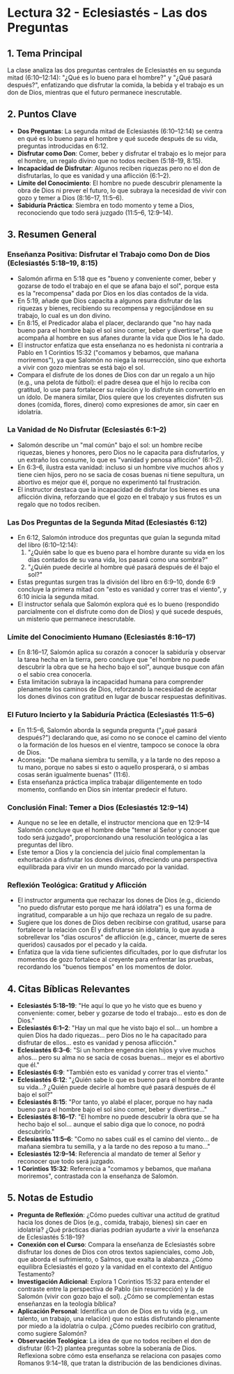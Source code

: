 # Lectura 32 - Eclesiastés - Las dos Preguntas

## 1. Tema Principal

La clase analiza las dos preguntas centrales de Eclesiastés en su segunda mitad (6:10–12:14): "¿Qué es lo bueno para el hombre?" y "¿Qué pasará después?", enfatizando que disfrutar la comida, la bebida y el trabajo es un don de Dios, mientras que el futuro permanece inescrutable.

## 2. Puntos Clave

- **Dos Preguntas**: La segunda mitad de Eclesiastés (6:10–12:14) se centra en qué es lo bueno para el hombre y qué sucede después de su vida, preguntas introducidas en 6:12.
- **Disfrutar como Don**: Comer, beber y disfrutar el trabajo es lo mejor para el hombre, un regalo divino que no todos reciben (5:18–19, 8:15).
- **Incapacidad de Disfrutar**: Algunos reciben riquezas pero no el don de disfrutarlas, lo que es vanidad y una aflicción (6:1–2).
- **Límite del Conocimiento**: El hombre no puede descubrir plenamente la obra de Dios ni prever el futuro, lo que subraya la necesidad de vivir con gozo y temer a Dios (8:16–17, 11:5–6).
- **Sabiduría Práctica**: Siembra en todo momento y teme a Dios, reconociendo que todo será juzgado (11:5–6, 12:9–14).

## 3. Resumen General

### Enseñanza Positiva: Disfrutar el Trabajo como Don de Dios (Eclesiastés 5:18–19, 8:15)

- Salomón afirma en 5:18 que es "bueno y conveniente comer, beber y gozarse de todo el trabajo en el que se afana bajo el sol", porque esta es la "recompensa" dada por Dios en los días contados de la vida.
- En 5:19, añade que Dios capacita a algunos para disfrutar de las riquezas y bienes, recibiendo su recompensa y regocijándose en su trabajo, lo cual es un don divino.
- En 8:15, el Predicador alaba el placer, declarando que "no hay nada bueno para el hombre bajo el sol sino comer, beber y divertirse", lo que acompaña al hombre en sus afanes durante la vida que Dios le ha dado.
- El instructor enfatiza que esta enseñanza no es hedonista ni contraria a Pablo en 1 Corintios 15:32 ("comamos y bebamos, que mañana moriremos"), ya que Salomón no niega la resurrección, sino que exhorta a vivir con gozo mientras se está bajo el sol.
- Compara el disfrute de los dones de Dios con dar un regalo a un hijo (e.g., una pelota de fútbol): el padre desea que el hijo lo reciba con gratitud, lo use para fortalecer su relación y lo disfrute sin convertirlo en un ídolo. De manera similar, Dios quiere que los creyentes disfruten sus dones (comida, flores, dinero) como expresiones de amor, sin caer en idolatría.

### La Vanidad de No Disfrutar (Eclesiastés 6:1–2)

- Salomón describe un "mal común" bajo el sol: un hombre recibe riquezas, bienes y honores, pero Dios no le capacita para disfrutarlos, y un extraño los consume, lo que es "vanidad y penosa aflicción" (6:1–2).
- En 6:3–6, ilustra esta vanidad: incluso si un hombre vive muchos años y tiene cien hijos, pero no se sacia de cosas buenas ni tiene sepultura, un abortivo es mejor que él, porque no experimentó tal frustración.
- El instructor destaca que la incapacidad de disfrutar los bienes es una aflicción divina, reforzando que el gozo en el trabajo y sus frutos es un regalo que no todos reciben.

### Las Dos Preguntas de la Segunda Mitad (Eclesiastés 6:12)

- En 6:12, Salomón introduce dos preguntas que guían la segunda mitad del libro (6:10–12:14):
  1. "¿Quién sabe lo que es bueno para el hombre durante su vida en los días contados de su vana vida, los pasará como una sombra?"
  2. "¿Quién puede decirle al hombre qué pasará después de él bajo el sol?"
- Estas preguntas surgen tras la división del libro en 6:9–10, donde 6:9 concluye la primera mitad con "esto es vanidad y correr tras el viento", y 6:10 inicia la segunda mitad.
- El instructor señala que Salomón explora qué es lo bueno (respondido parcialmente con el disfrute como don de Dios) y qué sucede después, un misterio que permanece inescrutable.

### Límite del Conocimiento Humano (Eclesiastés 8:16–17)

- En 8:16–17, Salomón aplica su corazón a conocer la sabiduría y observar la tarea hecha en la tierra, pero concluye que "el hombre no puede descubrir la obra que se ha hecho bajo el sol", aunque busque con afán o el sabio crea conocerla.
- Esta limitación subraya la incapacidad humana para comprender plenamente los caminos de Dios, reforzando la necesidad de aceptar los dones divinos con gratitud en lugar de buscar respuestas definitivas.

### El Futuro Incierto y la Sabiduría Práctica (Eclesiastés 11:5–6)

- En 11:5–6, Salomón aborda la segunda pregunta ("¿qué pasará después?") declarando que, así como no se conoce el camino del viento o la formación de los huesos en el vientre, tampoco se conoce la obra de Dios.
- Aconseja: "De mañana siembra tu semilla, y a la tarde no des reposo a tu mano, porque no sabes si esto o aquello prosperará, o si ambas cosas serán igualmente buenas" (11:6).
- Esta enseñanza práctica implica trabajar diligentemente en todo momento, confiando en Dios sin intentar predecir el futuro.

### Conclusión Final: Temer a Dios (Eclesiastés 12:9–14)

- Aunque no se lee en detalle, el instructor menciona que en 12:9–14 Salomón concluye que el hombre debe "temer al Señor y conocer que todo será juzgado", proporcionando una resolución teológica a las preguntas del libro.
- Este temor a Dios y la conciencia del juicio final complementan la exhortación a disfrutar los dones divinos, ofreciendo una perspectiva equilibrada para vivir en un mundo marcado por la vanidad.

### Reflexión Teológica: Gratitud y Aflicción

- El instructor argumenta que rechazar los dones de Dios (e.g., diciendo "no puedo disfrutar esto porque me hará idólatra") es una forma de ingratitud, comparable a un hijo que rechaza un regalo de su padre.
- Sugiere que los dones de Dios deben recibirse con gratitud, usarse para fortalecer la relación con Él y disfrutarse sin idolatría, lo que ayuda a sobrellevar los "días oscuros" de aflicción (e.g., cáncer, muerte de seres queridos) causados por el pecado y la caída.
- Enfatiza que la vida tiene suficientes dificultades, por lo que disfrutar los momentos de gozo fortalece al creyente para enfrentar las pruebas, recordando los "buenos tiempos" en los momentos de dolor.

## 4. Citas Bíblicas Relevantes

- **Eclesiastés 5:18–19**: "He aquí lo que yo he visto que es bueno y conveniente: comer, beber y gozarse de todo el trabajo… esto es don de Dios."
- **Eclesiastés 6:1–2**: "Hay un mal que he visto bajo el sol… un hombre a quien Dios ha dado riquezas… pero Dios no le ha capacitado para disfrutar de ellos… esto es vanidad y penosa aflicción."
- **Eclesiastés 6:3–6**: "Si un hombre engendra cien hijos y vive muchos años… pero su alma no se sacia de cosas buenas… mejor es el abortivo que él."
- **Eclesiastés 6:9**: "También esto es vanidad y correr tras el viento."
- **Eclesiastés 6:12**: "¿Quién sabe lo que es bueno para el hombre durante su vida…? ¿Quién puede decirle al hombre qué pasará después de él bajo el sol?"
- **Eclesiastés 8:15**: "Por tanto, yo alabé el placer, porque no hay nada bueno para el hombre bajo el sol sino comer, beber y divertirse…"
- **Eclesiastés 8:16–17**: "El hombre no puede descubrir la obra que se ha hecho bajo el sol… aunque el sabio diga que lo conoce, no podrá descubrirlo."
- **Eclesiastés 11:5–6**: "Como no sabes cuál es el camino del viento… de mañana siembra tu semilla, y a la tarde no des reposo a tu mano…"
- **Eclesiastés 12:9–14**: Referencia al mandato de temer al Señor y reconocer que todo será juzgado.
- **1 Corintios 15:32**: Referencia a "comamos y bebamos, que mañana moriremos", contrastada con la enseñanza de Salomón.

## 5. Notas de Estudio

- **Pregunta de Reflexión**: ¿Cómo puedes cultivar una actitud de gratitud hacia los dones de Dios (e.g., comida, trabajo, bienes) sin caer en idolatría? ¿Qué prácticas diarias podrían ayudarte a vivir la enseñanza de Eclesiastés 5:18–19?
- **Conexión con el Curso**: Compara la enseñanza de Eclesiastés sobre disfrutar los dones de Dios con otros textos sapienciales, como Job, que aborda el sufrimiento, o Salmos, que exalta la alabanza. ¿Cómo equilibra Eclesiastés el gozo y la vanidad en el contexto del Antiguo Testamento?
- **Investigación Adicional**: Explora 1 Corintios 15:32 para entender el contraste entre la perspectiva de Pablo (sin resurrección) y la de Salomón (vivir con gozo bajo el sol). ¿Cómo se complementan estas enseñanzas en la teología bíblica?
- **Aplicación Personal**: Identifica un don de Dios en tu vida (e.g., un talento, un trabajo, una relación) que no estás disfrutando plenamente por miedo a la idolatría o culpa. ¿Cómo puedes recibirlo con gratitud, como sugiere Salomón?
- **Observación Teológica**: La idea de que no todos reciben el don de disfrutar (6:1–2) plantea preguntas sobre la soberanía de Dios. Reflexiona sobre cómo esta enseñanza se relaciona con pasajes como Romanos 9:14–18, que tratan la distribución de las bendiciones divinas.